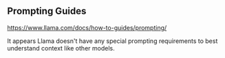 ## Prompting Guides

https://www.llama.com/docs/how-to-guides/prompting/

It appears Llama doesn't have any special prompting requirements to best understand context like other models.